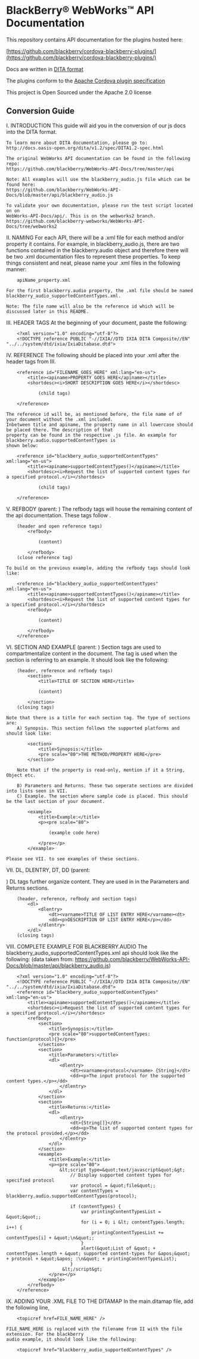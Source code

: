 # BlackBerry&reg; WebWorks&trade; API Documentation

This repository contains API documentation for the plugins hosted here:

[https://github.com/blackberry/cordova-blackberry-plugins/](https://github.com/blackberry/cordova-blackberry-plugins/)

Docs are written in [DITA format](http://docs.oasis-open.org/dita/v1.2/spec/DITA1.2-spec.html)

The plugins conform to the [Apache Cordova plugin specification](http://cordova.apache.org/docs/en/edge/guide_hybrid_plugins_index.md.html)

This project is Open Sourced under the Apache 2.0 license

## Conversion Guide

I. INTRODUCTION
    This guide will aid you in the conversion of our js docs into the DITA format.

    To learn more about DITA documentation, please go to:
    http://docs.oasis-open.org/dita/v1.2/spec/DITA1.2-spec.html

    The original WebWorks API documentation can be found in the following repo:
    https://github.com/blackberry/WebWorks-API-Docs/tree/master/api

    Note: All examples will use the blackberry_audio.js file which can be found here:
    https://github.com/blackberry/WebWorks-API-Docs/blob/master/api/blackberry_audio.js

    To validate your own documentation, please run the test script located on on
    WebWorks-API-Docs/api/. This is on the webworks2 branch.
    https://github.com/blackberry-webworks/WebWorks-API-Docs/tree/webworks2


II. NAMING
    For each API, there will be a .xml file for each method and/or property it contains. For example,
    in blackberry_audio.js, there are two functions contained in the blackberry.audio object and therefore there
    will be two .xml documentation files to represent these properties. To keep things consistent and neat,
    please name your .xml files in the following manner:

        apiName_property.xml

    For the first blackberry.audio property, the .xml file should be named
    blackberry_audio_supportedContentTypes.xml.

    Note: The file name will also be the reference id which will be discussed later in this README.


III. HEADER TAGS
    At the beginning of your document, paste the following:

        <?xml version="1.0" encoding="utf-8"?>
        <!DOCTYPE reference PUBLIC "-//IXIA//DTD IXIA DITA Composite//EN" "../../system/dtd/ixia/IxiaDitabase.dtd">


IV. REFERENCE
    The following should be placed into your .xml after the header tags from III.

        <reference id="FILENAME_GOES_HERE" xml:lang="en-us">
            <title><apiname>PROPERTY GOES HERE</apiname></title>
            <shortdesc><i>SHORT DESCRIPTION GOES HERE</i></shortdesc>

                (child tags)

        </reference>

    The reference id will be, as mentioned before, the file name of of your document without the .xml included.
    Inbetween title and apiname, the property name in all lowercase should be placed there. The description of that
    property can be found in the respective .js file. An example for blackberry.audio.supportedContentTypes is
    shown below:

        <reference id="blackbery_audio_supportedContentTypes" xml:lang="en-us">
            <title><apiname>supportedContentTypes()</apiname></title>
            <shortdesc><i>Request the list of supported content types for a specified protocol.</i></shortdesc>

                (child tags)

        </reference>


 V. REFBODY
    (parent: <reference>)
    The refbody tags will house the remaining content of the api documentation. These tags follow <reference>.

        (header and open reference tags)
            <refbody>

                (content)

            </refbody>
        (close reference tag)

    To build on the previous example, adding the refbody tags should look like:

        <reference id="blackbery_audio_supportedContentTypes" xml:lang="en-us">
            <title><apiname>supportedContentTypes()</apiname></title>
            <shortdesc><i>Request the list of supported content types for a specified protocol.</i></shortdesc>
            <refbody>

                (content)

            </refbody>
        </reference>


VI. SECTION AND EXAMPLE
    (parent: <refbody>)
    Section tags are used to compartmentalize content in the document. The <example> tag is used when the section
    is referring to an example. It should look like the following:

        (header, reference and refbody tags)
            <section>
                <title>TITLE OF SECTION HERE</title>

                (content)

            </section>
        (closing tags)

    Note that there is a title for each section tag. The type of sections are:
        A) Synopsis. This section follows the supported platforms and should look like:

            <section>
                <title>Synopsis:</title>
                <pre scale="80">THE METHOD/PROPERTY HERE</pre>
            </section>

        Note that if the property is read-only, mention if it a String, Object etc.

        B) Parameters and Returns. These two seperate sections are divided into lists seen in VII.
        C) Example. The section where sample code is placed. This should be the last section of your document.

            <example>
                <title>Example:</title>
                <p><pre scale="80">

                    (example code here)

                </pre></p>
            </example>

    Please see VII. to see examples of these sections.


VII. DL, DLENTRY, DT, DD
    (parent: <section>)
    DL tags further organize content. They are used in in the Parameters and Returns sections.

        (header, reference, refbody and section tags)
            <dl>
                <dlentry>
                    <dt><varname>TITLE OF LIST ENTRY HERE</varname><dt>
                    <dd><p>DESCRIPTION OF LIST ENTRY HERE</p></dd>
                </dlentry>
            </dl>
        (closing tags)


VIII. COMPLETE EXAMPLE FOR BLACKBERRY.AUDIO
    The blackberry_audio_supportedContentTypes.xml api should look like the following:
    (data taken from: https://github.com/blackberry/WebWorks-API-Docs/blob/master/api/blackberry_audio.js)

        <?xml version="1.0" encoding="utf-8"?>
        <!DOCTYPE reference PUBLIC "-//IXIA//DTD IXIA DITA Composite//EN" "../../system/dtd/ixia/IxiaDitabase.dtd">
        <reference id="blackbery_audio_supportedContentTypes" xml:lang="en-us">
            <title><apiname>supportedContentTypes()</apiname></title>
            <shortdesc><i>Request the list of supported content types for a specified protocol.</i></shortdesc>
            <refbody>
                <section>
                    <title>Synopsis:</title>
                    <pre scale="80">supportedContentTypes: function(protocol){}</pre>
                </section>
                <section>
                    <title>Parameters:</title>
                    <dl>
                        <dlentry>
                            <dt><varname>protocol</varname> {String}</dt>
                            <dd><p>The input protocol for the supported content types.</p></dd>
                        </dlentry>
                    </dl>
                </section>
                <section>
                    <title>Returns:</title>
                    <dl>
                        <dlentry>
                            <dt>{String[]}</dt>
                            <dd><p>The list of supported content types for the protocol provided.</p></dd>
                        </dlentry>
                    </dl>
                </section>
                <example>
                    <title>Example:</title>
                    <p><pre scale="80">
                        &lt;script type=&quot;text/javascript&quot;&gt;
                            // Display supported content types for specified protocol
                            var protocol = &quot;file&quot;;
                            var contentTypes = blackberry.audio.supportedContentTypes(protocol);

                            if (contentTypes) {
                                var printingContentTypesList = &quot;&quot;;
                                for (i = 0; i &lt; contentTypes.length; i++) {
                                    printingContentTypesList += contentTypes[i] + &quot;\n&quot;;
                                }
                                alert(&quot;List of &quot; + contentTypes.length + &quot; supported content-types for &apos;&quot; + protocol + &quot;&apos; :\n&quot; + printingContentTypesList);
                            }
                         &lt;/script&gt;
                    </pre></p>
                </example>
            </refbody>
        </reference>


IX. ADDING YOUR .XML FILE TO THE DITAMAP
    In the main.ditamap file, add the following line,

        <topicref href=FILE_NAME_HERE" />

    FILE_NAME_HERE is replaced with the filename from II with the file extension. For the blackberry
    audio example, it should look like the following:

        <topicref href="blackberry_audio_supportedContentTypes" />

